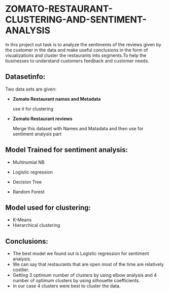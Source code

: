 # ZOMATO-RESTAURANT-CLUSTERING-AND-SENTIMENT-ANALYSIS

In this project out task is to analyze the sentiments of the reviews given by the customer in the data and make useful conclusions in the form of visualizations and cluster the restaurants into segments.To help the businesses to understand customers feedback and customer needs.

## Datasetinfo:

Two data sets are given:
* **Zomato Restaurant names and Metadata** 
   
   use it for clustering
   
*  **Zomato Restaurant reviews**

   Merge this dataset with Names and Matadata and then use for sentiment analysis part
   
## Model Trained for sentiment analysis:

 * Multinomial NB
 
 * Logistic regression
 
 * Decision Tree 
 
 * Random Forest 
 
 ## Model used for clustering:
 
 * K-Means
 * Hierarchical clustering 


## Conclusions:

* The best model we found out is Logistic regression for sentiment analysis.
* We can say that restaurants that are open most of the time are relatively costlier.
* Getting 3 optimum number of  clusters by using elbow analysis and 4 number of optimum clusters by using silhouette coefficients.
* In our case 4 clusters were best to cluster the data.







